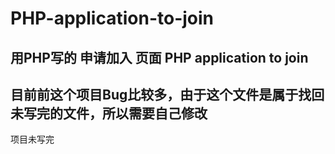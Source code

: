 # PHP-application-to-join
用PHP写的 申请加入 页面 PHP application to join
----
目前前这个项目Bug比较多，由于这个文件是属于找回未写完的文件，所以需要自己修改
----
项目未写完
